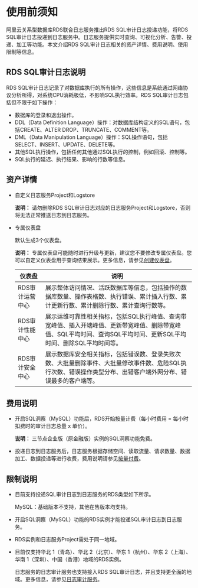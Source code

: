 # 使用前须知

阿里云关系型数据库RDS联合日志服务推出RDS SQL审计日志投递功能，将RDS SQL审计日志投递到日志服务中。日志服务提供实时查询、可视化分析、告警、投递、加工等功能。本文介绍RDS SQL审计日志相关的资产详情、费用说明、使用限制等信息。

## RDS SQL审计日志说明

RDS SQL审计日志记录了对数据库执行的所有操作，这些信息是系统通过网络协议分析所得，对系统CPU消耗极低，不影响SQL执行效率。RDS SQL审计日志包括但不限于如下操作：

-   数据库的登录和退出操作。
-   DDL（Data Definition Language）操作：对数据库结构定义的SQL语句，包括CREATE、ALTER DROP、TRUNCATE、COMMENT等。
-   DML（Data Manipulation Language）操作：SQL操作语句，包括SELECT、INSERT、UPDATE、DELETE等。
-   其他SQL执行操作，包括任何其他通过SQL执行的控制，例如回滚、控制等。
-   SQL执行的延迟、执行结果、影响的行数等信息。

## 资产详情

-   自定义日志服务Project和Logstore

    **说明：** 请勿删除RDS SQL审计日志对应的日志服务Project和Logstore，否则将无法正常推送日志到日志服务。

-   专属仪表盘

    默认生成3个仪表盘。

    **说明：** 专属仪表盘可能随时进行升级与更新，建议您不要修改专属仪表盘。您可以自定义仪表盘用于查询结果展示。更多信息，请参见[创建仪表盘](/intl.zh-CN/可视化与告警/仪表盘/创建仪表盘.md)。

    |仪表盘|说明|
    |---|--|
    |RDS审计运营中心|展示整体访问情况、活跃数据库等信息，包括操作的数据库数量、操作表格数、执行错误、累计插入行数、累计更新行数、累计删除行数、累计查询行数等。|
    |RDS审计性能中心|展示运维可靠性相关指标，包括SQL执行峰值、查询带宽峰值、插入开端峰值、更新带宽峰值、删除带宽峰值、SQL平均时间、查询SQL平均时间、更新SQL平均时间、删除SQL平均时间等。|
    |RDS审计安全中心|展示数据库安全相关指标，包括错误数、登录失败次数、大批量删除事件、大批量修改事件数、危险SQL执行次数、错误操作类型分布、出错客户端外网分布、错误最多的客户端等。|


## 费用说明

-   开启SQL洞察（MySQL）功能后，RDS开始按量计费（每小时费用 = 每小时扣费时的审计日志总量 x 单价）。

    **说明：** 三节点企业版（原金融版）实例的SQL洞察功能免费。

-   投递日志到日志服务后，日志服务根据存储空间、读取流量、请求数量、数据加工、数据投递等进行收费，费用说明请参见[按量付费](/intl.zh-CN/产品计费/按量付费.md)。

## 限制说明

-   目前支持投递SQL审计日志到日志服务的RDS类型如下所示。

    MySQL：基础版本不支持，其他在售版本均支持。

-   开启SQL洞察（MySQL）功能的RDS实例才能投递SQL审计日志到日志服务。
-   RDS实例和日志服务Project需处于同一地域。
-   目前仅支持华北 1（青岛）、华北 2（北京）、华东 1（杭州）、华东 2（上海）、华南 1（深圳）、中国（香港）地域的RDS实例。

    日志服务的日志审计服务也支持接入RDS SQL审计日志，并且支持更全面的地域。更多信息，请参见[日志审计服务](/intl.zh-CN/应用中心（App）/日志审计服务/简介.md)。


